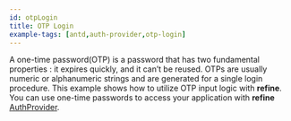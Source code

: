 ```yaml
---
id: otpLogin
title: OTP Login
example-tags: [antd,auth-provider,otp-login]
---
```


A one-time password(OTP) is a password that has two fundamental properties : it expires quickly, and it can’t be reused. OTPs are usually numeric or alphanumeric strings and are generated for a single login procedure. This example shows how to utilize OTP input logic with **refine**. You can use one-time passwords to access your application with **refine** [AuthProvider](/docs/api-reference/core/providers/auth-provider/).

<StackblitzExample path="auth-otp" />